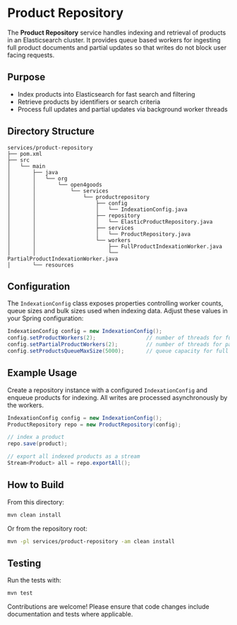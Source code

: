 # Product Repository

The **Product Repository** service handles indexing and retrieval of products in an Elasticsearch cluster. It provides queue based workers for ingesting full product documents and partial updates so that writes do not block user facing requests.

## Purpose

- Index products into Elasticsearch for fast search and filtering
- Retrieve products by identifiers or search criteria
- Process full updates and partial updates via background worker threads

## Directory Structure

```
services/product-repository
├── pom.xml
├── src
│   └── main
│       ├── java
│       │   └── org
│       │       └── open4goods
│       │           └── services
│       │               └── productrepository
│       │                   ├── config
│       │                   │   └── IndexationConfig.java
│       │                   ├── repository
│       │                   │   └── ElasticProductRepository.java
│       │                   ├── services
│       │                   │   └── ProductRepository.java
│       │                   └── workers
│       │                       ├── FullProductIndexationWorker.java
│       │                       └── PartialProductIndexationWorker.java
│       └── resources
```

## Configuration

The `IndexationConfig` class exposes properties controlling worker counts, queue sizes and bulk sizes used when indexing data. Adjust these values in your Spring configuration:

```java
IndexationConfig config = new IndexationConfig();
config.setProductWorkers(2);                // number of threads for full products
config.setPartialProductWorkers(2);         // number of threads for partial updates
config.setProductsQueueMaxSize(5000);       // queue capacity for full products
```

## Example Usage

Create a repository instance with a configured `IndexationConfig` and enqueue products for indexing. All writes are processed asynchronously by the workers.

```java
IndexationConfig config = new IndexationConfig();
ProductRepository repo = new ProductRepository(config);

// index a product
repo.save(product);

// export all indexed products as a stream
Stream<Product> all = repo.exportAll();
```

## How to Build

From this directory:

```bash
mvn clean install
```

Or from the repository root:

```bash
mvn -pl services/product-repository -am clean install
```

## Testing

Run the tests with:

```bash
mvn test
```

Contributions are welcome! Please ensure that code changes include documentation and tests where applicable.
